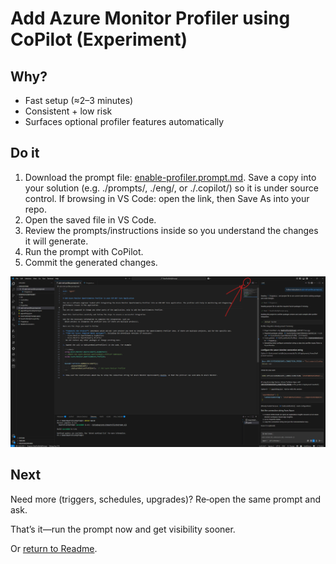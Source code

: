 # Add Azure Monitor Profiler using CoPilot (Experiment)

## Why?

- Fast setup (≈2–3 minutes)
- Consistent + low risk
- Surfaces optional profiler features automatically

## Do it

1. Download the prompt file: [enable-profiler.prompt.md](../prompts/enable-profiler.prompt.md). Save a copy into your solution (e.g. ./prompts/, ./eng/, or ./.copilot/) so it is under source control. If browsing in VS Code: open the link, then Save As into your repo.
2. Open the saved file in VS Code.
3. Review the prompts/instructions inside so you understand the changes it will generate.
4. Run the prompt with CoPilot.
5. Commit the generated changes.

![Screenshots shows that Profiler added by CoPilot](./images/enable-profiler-by-copilot.png)

## Next

Need more (triggers, schedules, upgrades)? Re‑open the same prompt and ask.

That’s it—run the prompt now and get visibility sooner.

Or [return to Readme](../README.md).
